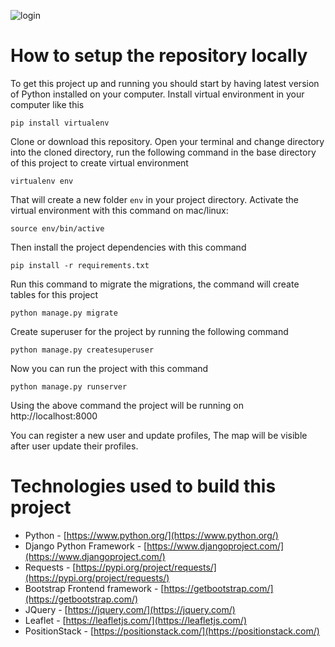 ![login](https://user-images.githubusercontent.com/3862681/173034608-9ee214f8-403a-4f0b-9383-c9f1cb855e3d.png)

# How to setup the repository locally
To get this project up and running you should start by having latest version of Python installed on your computer. Install virtual environment in your computer like this
```
pip install virtualenv
```

Clone or download this repository. Open your terminal and change directory into the cloned directory, run the following command in the base directory of this project to create virtual environment

```
virtualenv env
```

That will create a new folder `env` in your project directory. Activate the virtual environment with this command on mac/linux:

```
source env/bin/active
```

Then install the project dependencies with this command

```
pip install -r requirements.txt
```

Run this command to migrate the migrations, the command will create tables for this project

```
python manage.py migrate
```

Create superuser for the project by running the following command

```
python manage.py createsuperuser
```

Now you can run the project with this command

```
python manage.py runserver
```

Using the above command the project will be running on http://localhost:8000

You can register a new user and update profiles, The map will be visible after user update their profiles.

# Technologies used to build this project
- Python - [https://www.python.org/](https://www.python.org/)
- Django Python Framework - [https://www.djangoproject.com/](https://www.djangoproject.com/)
- Requests - [https://pypi.org/project/requests/](https://pypi.org/project/requests/)
- Bootstrap Frontend framework - [https://getbootstrap.com/](https://getbootstrap.com/)
- JQuery - [https://jquery.com/](https://jquery.com/)
- Leaflet - [https://leafletjs.com/](https://leafletjs.com/)
- PositionStack - [https://positionstack.com/](https://positionstack.com/)
